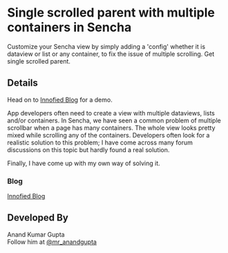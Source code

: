 Single scrolled parent with multiple containers in Sencha
==============
Customize your Sencha view by simply adding a 'config' whether it is dataview or list or any container, to fix the issue of multiple scrolling. Get single scrolled parent.


## Details

Head on to <a target="_blank" href="http://innofied.com/single-scrolled-parent-with-multiple-containers-in-sencha">Innofied Blog</a> for a demo.

App developers often need to create a view with multiple dataviews, lists and/or containers. In Sencha, we have seen a common problem of multiple scrollbar when a page has many containers. The whole view looks pretty mixed while scrolling any of the containers. Developers often look for a realistic solution to this problem; I have come across many forum discussions on this topic but hardly found a real solution.

Finally, I have come up with my own way of solving it.

### Blog

<a  target="_blank" href="http://innofied.com/single-scrolled-parent-with-multiple-containers-in-sencha">Innofied Blog</a>

## Developed By

Anand Kumar Gupta <br>
Follow him at <a href="https://twitter.com/mr_anandgupta" href="_blank">@mr_anandgupta</a>




